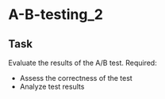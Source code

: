 # A-B-testing_2
## Task
Evaluate the results of the A/B test.
Required:
  - Assess the correctness of the test
  - Analyze test results
